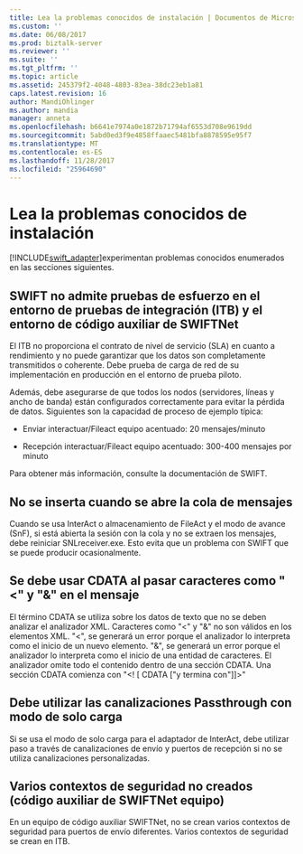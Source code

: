 ```yaml
---
title: Lea la problemas conocidos de instalación | Documentos de Microsoft
ms.custom: ''
ms.date: 06/08/2017
ms.prod: biztalk-server
ms.reviewer: ''
ms.suite: ''
ms.tgt_pltfrm: ''
ms.topic: article
ms.assetid: 245379f2-4048-4803-83ea-38dc23eb1a81
caps.latest.revision: 16
author: MandiOhlinger
ms.author: mandia
manager: anneta
ms.openlocfilehash: b6641e7974a0e1872b71794af6553d708e9619dd
ms.sourcegitcommit: 5abd0ed3f9e4858ffaaec5481bfa8878595e95f7
ms.translationtype: MT
ms.contentlocale: es-ES
ms.lasthandoff: 11/28/2017
ms.locfileid: "25964690"
---
```

# <a name="read-the-installation-known-issues"></a>Lea la problemas conocidos de instalación
[!INCLUDE[swift_adapter](../../includes/swift-adapter-md.md)]experimentan problemas conocidos enumerados en las secciones siguientes.  
  
## <a name="swift-does-not-support-stress-testing-on-integration-test-bed-itb-and-swiftnet-stub-environment"></a>SWIFT no admite pruebas de esfuerzo en el entorno de pruebas de integración (ITB) y el entorno de código auxiliar de SWIFTNet  
 El ITB no proporciona el contrato de nivel de servicio (SLA) en cuanto a rendimiento y no puede garantizar que los datos son completamente transmitidos o coherente. Debe prueba de carga de red de su implementación en producción en el entorno de prueba piloto.  
  
 Además, debe asegurarse de que todos los nodos (servidores, líneas y ancho de banda) están configurados correctamente para evitar la pérdida de datos. Siguientes son la capacidad de proceso de ejemplo típica:  
  
-   Enviar interactuar/Fileact equipo acentuado: 20 mensajes/minuto  
  
-   Recepción interactuar/Fileact equipo acentuado: 300-400 mensajes por minuto  
  
 Para obtener más información, consulte la documentación de SWIFT.  
  
## <a name="messages-not-pushed-when-queue-is-open"></a>No se inserta cuando se abre la cola de mensajes  
 Cuando se usa InterAct o almacenamiento de FileAct y el modo de avance (SnF), si está abierta la sesión con la cola y no se extraen los mensajes, debe reiniciar SNLreceiver.exe. Esto evita que un problema con SWIFT que se puede producir ocasionalmente.  
  
## <a name="you-must-use-cdata-when-passing-characters-like--and--in-message"></a>Se debe usar CDATA al pasar caracteres como "<" y "&" en el mensaje  
 El término CDATA se utiliza sobre los datos de texto que no se deben analizar el analizador XML.  Caracteres como "<" y "&" no son válidos en los elementos XML. "<", se generará un error porque el analizador lo interpreta como el inicio de un nuevo elemento. "&", se generará un error porque el analizador lo interpreta como el inicio de una entidad de caracteres. El analizador omite todo el contenido dentro de una sección CDATA. Una sección CDATA comienza con "\<! [ CDATA ["y termina con"]]\>"  
  
## <a name="you-must-use-passthrough-pipelines-with-payload-only-mode"></a>Debe utilizar las canalizaciones Passthrough con modo de solo carga  
 Si se usa el modo de solo carga para el adaptador de InterAct, debe utilizar paso a través de canalizaciones de envío y puertos de recepción si no se utiliza canalizaciones personalizadas.  
  
## <a name="multiple-security-contexts-not-created-swiftnet-stub-computer"></a>Varios contextos de seguridad no creados (código auxiliar de SWIFTNet equipo)  
 En un equipo de código auxiliar SWIFTNet, no se crean varios contextos de seguridad para puertos de envío diferentes. Varios contextos de seguridad se crean en ITB.